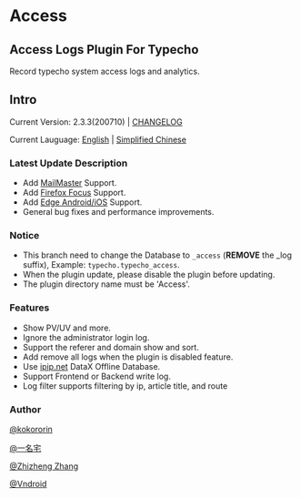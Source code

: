 # Access

## Access Logs Plugin For Typecho

Record typecho system access logs and analytics.

## Intro

Current Version: 2.3.3(200710) | [CHANGELOG](/CHANGELOG)

Current Lauguage: [English](/README.md) | [Simplified Chinese](/README_CN.md)

### Latest Update Description

* Add [MailMaster](http://mail.163.com/dashi/) Support.
* Add [Firefox Focus](https://play.google.com/store/apps/details?id=org.mozilla.focus) Support.
* Add [Edge Android/iOS](https://www.microsoft.com/en-us/windows/microsoft-edge) Support.
* General bug fixes and performance improvements.

### Notice

* This branch need to change the Database to `_access` (**REMOVE** the _log suffix), Example: `typecho.typecho_access`.
* When the plugin update, please disable the plugin before updating.
* The plugin directory name must be 'Access'.

### Features

- Show PV/UV and more.
- Ignore the administrator login log.
- Support the referer and domain show and sort.
- Add remove all logs when the plugin is disabled feature.
- Use [ipip.net](https://ipip.net/) DataX Offline Database.
- Support Frontend or Backend write log.
- Log filter supports filtering by ip, article title, and route

### Author

[@kokororin](https://github.com/kokororin)
 
[@一名宅](https://github.com/tinymins)

[@Zhizheng Zhang](https://github.com/izhizheng)

[@Vndroid](https://github.com/Vndroid)


